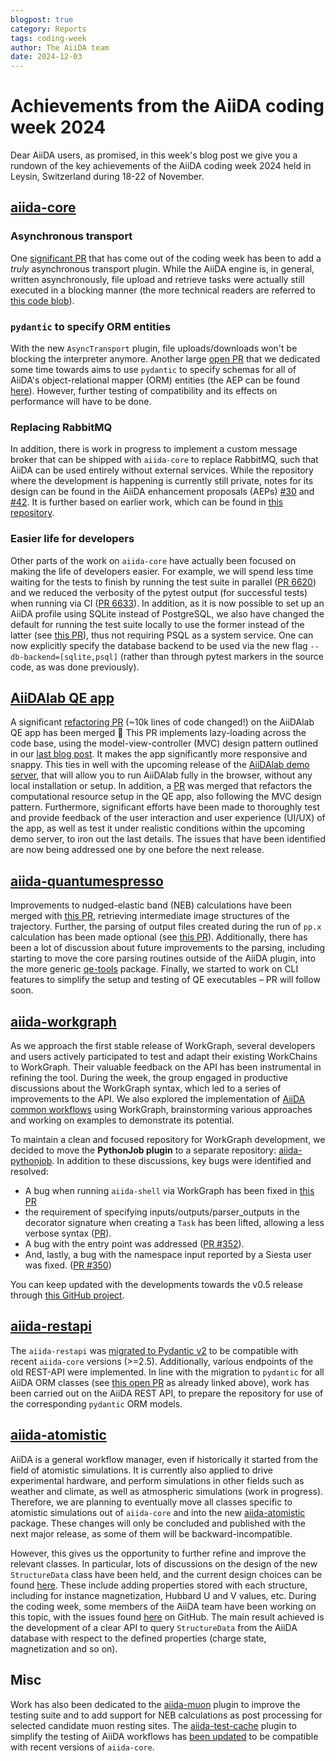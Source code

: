 ```yaml
---
blogpost: true
category: Reports
tags: coding-week
author: The AiiDA team
date: 2024-12-03
---
```


# Achievements from the AiiDA coding week 2024

Dear AiiDA users, as promised, in this week's blog post we give you a rundown of the key achievements of the AiiDA coding week 2024 held
in Leysin, Switzerland during 18-22 of November.


## [aiida-core](https://github.com/aiidateam/aiida-core)

### Asynchronous transport

One [significant PR](https://github.com/aiidateam/aiida-core/pull/6626) that has come out of the coding week has been to
add a _truly_ asynchronous transport plugin.  While the AiiDA engine is, in general, written asynchronously, file upload
and retrieve tasks were actually still executed in a blocking manner (the more technical readers are referred to [this
code
blob](https://github.com/aiidateam/aiida-core/blob/c93fb4f75554802e46fdcb7cf8caf27318ad04d0/src/aiida/engine/processes/calcjobs/tasks.py#L58-L95)).

### `pydantic` to specify ORM entities

With the new `AsyncTransport` plugin, file uploads/downloads won't be blocking the interpreter anymore.
Another large [open PR](https://github.com/aiidateam/aiida-core/pull/6255) that we dedicated some time towards aims to
use `pydantic` to specify schemas for all of AiiDA's object-relational mapper (ORM) entities (the AEP can be found
[here](https://github.com/aiidateam/AEP/blob/983a645c9285ba65c7cf07fe6064c23e7e994c06/010_orm_schema/readme.md)).
However, further testing of compatibility and its effects on performance will have to be done.

### Replacing RabbitMQ

In addition, there is work in progress to implement a custom message broker that can be shipped with `aiida-core` to
replace RabbitMQ, such that AiiDA can be used entirely without external services. While the repository where the
development is happening is currently
still private, notes for its design can be found in the AiiDA enhancement proposals (AEPs)
[#30](https://github.com/aiidateam/AEP/pull/30) and [#42](https://github.com/aiidateam/AEP/pull/42). It is further based
on earlier work, which can be found in [this repository](https://github.com/chrisjsewell/aiida-process-coordinator).

### Easier life for developers

Other parts of the work on `aiida-core` have actually been focused on making the life of developers easier. For example, we will
spend less time waiting for the tests to finish by running the test suite in parallel
([PR 6620](https://github.com/aiidateam/aiida-core/pull/6620)) and we reduced the verbosity of the pytest output (for
successful tests) when running via CI ([PR 6633](https://github.com/aiidateam/aiida-core/pull/6633)).  In addition, as
it is now possible to set up an AiiDA profile using SQLite instead of PostgreSQL, we also have changed the default for
running the test suite locally to use the former instead of the latter (see
[this PR](https://github.com/aiidateam/aiida-core/pull/6625)), thus not requiring PSQL as a system service.  One can now
explicitly specify the database backend to be used via the new flag `--db-backend=[sqlite,psql]` (rather than through
pytest markers in the source code, as was done previously).


## [AiiDAlab QE app](https://github.com/aiidalab/aiidalab-qe)

A significant [refactoring PR](https://github.com/aiidalab/aiidalab-qe/pull/802) (~10k lines of code changed!) on the
AiiDAlab QE app has been merged 🎉 This PR implements lazy-loading across the code base, using the model-view-controller
(MVC) design pattern outlined in our [last blog post](https://aiida.net/news/posts/2024-11-15-aiidalab-mvc.html). It
makes the app significantly more responsive and snappy. This ties in well with the upcoming release of the [AiiDAlab
demo server](https://github.com/aiidalab/aiidalab-demo-server), that will allow you to run AiiDAlab fully in the
browser, without any local installation or setup.
In addition, a [PR](https://github.com/aiidalab/aiidalab-qe/pull/939) was merged that refactors the computational
resource setup in the QE app, also following the MVC design pattern.
Furthermore, significant efforts have been made to thoroughly test and provide feedback of the user interaction and user
experience (UI/UX) of the app, as well as test it under realistic conditions within the upcoming demo server, to iron
out the last details. The issues that have been identified are now being addressed one by one before the next release.


## [aiida-quantumespresso](https://github.com/aiidateam/aiida-quantumespresso)

Improvements to nudged-elastic band (NEB) calculations have been merged with
[this PR](https://github.com/aiidateam/aiida-quantumespresso/pull/1049), retrieving intermediate image structures of the
trajectory. Further, the parsing of output files created during the run of `pp.x` calculation has been made optional
(see [this PR](https://github.com/aiidateam/aiida-quantumespresso/pull/1029)). Additionally, there has been a lot of
discussion about future improvements to the parsing, including starting to move the core parsing routines outside of the
AiiDA plugin, into the more generic [qe-tools](https://github.com/aiidateam/qe-tools) package. Finally, we started to work
on CLI features to simplify the setup and testing of QE executables – PR will follow soon.


## [aiida-workgraph](https://github.com/aiidateam/aiida-workgraph)

As we approach the first stable release of WorkGraph, several developers and users actively participated to test and
adapt their existing WorkChains to WorkGraph. Their valuable feedback on the API has been instrumental in refining the
tool.
During the week, the group engaged in productive discussions about the WorkGraph syntax, which led to a series of
improvements to the API. We also explored the implementation of
[AiiDA common workflows](https://github.com/aiidateam/aiida-common-workflows)
using WorkGraph, brainstorming various approaches and working on examples to demonstrate its potential.

To maintain a clean and focused repository for WorkGraph development, we decided to move the **PythonJob plugin** to a
separate repository: [aiida-pythonjob](https://github.com/aiidateam/aiida-pythonjob).
In addition to these discussions, key bugs were identified and resolved:
- A bug when running `aiida-shell` via WorkGraph has been fixed in
[this PR](https://github.com/aiidateam/aiida-workgraph/pull/351)
- the requirement of specifying inputs/outputs/parser_outputs in the decorator signature when creating a `Task` has been lifted, allowing a
less verbose syntax ([PR](https://github.com/aiidateam/aiida-workgraph/pull/343)).
- A bug with the entry point was addressed ([PR #352](https://github.com/aiidateam/aiida-workgraph/pull/352)).
- And, lastly, a bug with the namespace input reported by a Siesta user was fixed.
([PR #350](https://github.com/aiidateam/aiida-workgraph/pull/350))

You can keep updated with the developments towards the v0.5 release through
[this GitHub project](https://github.com/orgs/aiidateam/projects/10).


## [aiida-restapi](https://github.com/aiidateam/aiida-restapi)

The `aiida-restapi` was [migrated to Pydantic v2](https://github.com/aiidateam/aiida-restapi/pull/75) to be compatible
with recent `aiida-core` versions (>=2.5). Additionally, various endpoints of the old REST-API were implemented.
In line with the migration to `pydantic` for all AiiDA ORM classes (see
[this open PR](https://github.com/aiidateam/aiida-core/pull/6255) as already linked above), work has been carried out on
the AiiDA REST API, to prepare the repository for use of the corresponding `pydantic` ORM models.


## [aiida-atomistic](https://github.com/aiidateam/aiida-atomistic)

AiiDA is a general workflow manager, even if historically it started from the field of atomistic simulations. It is
currently also applied to drive experimental hardware, and perform simulations in other fields such as weather and
climate, as well as atmospheric simulations (work in progress). Therefore, we are planning to eventually move all classes
specific to atomistic simulations out of `aiida-core` and into the new [aiida-atomistic](https://github.com/aiidateam/aiida-atomistic)
package. These changes will only be concluded and published with the next major release, as some of them will be
backward-incompatible.

However, this gives us the opportunity to further refine and improve the relevant classes.
In particular, lots of discussions on the design of the new `StructureData` class have been held, and the current design
choices can be found [here](https://github.com/aiidateam/aiida-atomistic). These include adding properties stored with
each structure, including for instance magnetization, Hubbard U and V values, etc.  During the coding week, some members
of the AiiDA team have been working on this topic, with the issues found
[here](https://github.com/aiidateam/aiida-atomistic/issues?q=label%3Acoding-week) on GitHub. The main result achieved is
the development of a clear API to query `StructureData` from the AiiDA database with respect to the defined properties
(charge state, magnetization and so on).


## Misc

Work has also been dedicated to the [aiida-muon](https://github.com/positivemuon/aiida-muon) plugin to improve the
testing suite and to add support for NEB calculations as post processing for selected candidate muon resting sites. The
[aiida-test-cache](https://github.com/aiidateam/aiida-test-cache) plugin to simplify the testing of AiiDA workflows has
[been updated](https://github.com/aiidateam/aiida-test-cache/issues/74) to be compatible with recent versions of
`aiida-core`.
